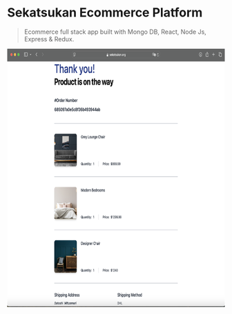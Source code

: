 
# Sekatsukan Ecommerce Platform

> Ecommerce full stack app built with Mongo DB, React, Node Js, Express & Redux.
>
<a ><img src="https://github.com/mitsumoristudio/proEcommerce2/blob/main/orderprocessed.png" width= "1080" height = "600" /></a>
